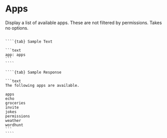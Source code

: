 # Apps


Display a list of available apps. These are not filtered by permissions. Takes no options.


`````{tabs}

````{tab} Sample Text

```text
app: apps
```
````

````{tab} Sample Response

```text
The following apps are available.

apps
echo
groceries
invite
jokes
permissions
weather
wordhunt
```
````
`````
